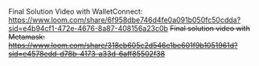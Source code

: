 Final Solution Video with WalletConnect: https://www.loom.com/share/6f958dbe746d4fe0a091b050fc50cdda?sid=e4b94cf1-472e-4676-8a87-408156a23c0b
~~Final solution video with Metamask: https://www.loom.com/share/318cb605c2d546e1be601f9b1051961d?sid=e4578edd-d78b-4173-a33d-6aff85502f38~~
